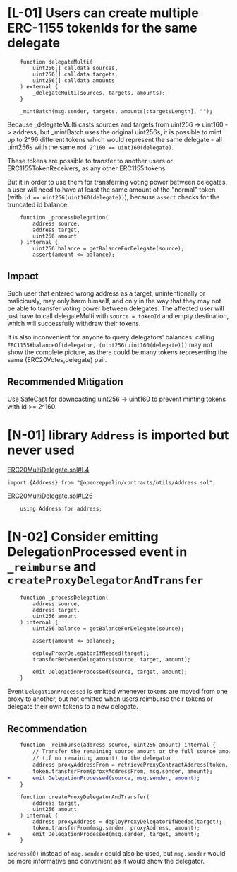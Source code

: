 # [L-01] Users can create multiple ERC-1155 tokenIds for the same delegate
```
    function delegateMulti(
        uint256[] calldata sources,
        uint256[] calldata targets,
        uint256[] calldata amounts
    ) external {
        _delegateMulti(sources, targets, amounts);
    }
```
```
    _mintBatch(msg.sender, targets, amounts[:targetsLength], "");
```
Because _delegateMulti casts sources and targets from uint256 -> uint160 -> address, but _mintBatch uses the original uint256s, it is possible to mint up to 2^96 different tokens which would represent the same delegate - all uint256s with the same `mod 2^160 == uint160(delegate)`.

These tokens are possible to transfer to another users or ERC1155TokenReceivers, as any other ERC1155 tokens. 

But it in order to use them for transferring voting power between delegates, a user will need to have at least the same amount of the "normal" token (with `id == uint256(uint160(delegate))`), because `assert` checks for the truncated id balance:

```
    function _processDelegation(
        address source,
        address target,
        uint256 amount
    ) internal {
        uint256 balance = getBalanceForDelegate(source);
        assert(amount <= balance);
``` 
## Impact
Such user that entered wrong address as a target, unintentionally or maliciously, may only harm himself, and only in the way that they may not be able to transfer voting power between delegates. The affected user will just have to call delegateMulti with `source = tokenId` and empty destination, which will successfully withdraw their tokens.

It is also inconvenient for anyone to query delegators' balances: calling `ERC1155#balanceOf(delegator, (uint256(uint160(delegate)))` may not show the complete picture, as there could be many tokens representing the same (ERC20Votes,delegate) pair.

## Recommended Mitigation

Use SafeCast for downcasting uint256 -> uint160 to prevent minting tokens with id >= 2^160.

# [N-01] library `Address` is imported but never used
[ERC20MultiDelegate.sol#L4](https://github.com/code-423n4/2023-10-ens/blob/ed25379c06e42c8218eb1e80e141412496950685/contracts/ERC20MultiDelegate.sol#L4)
```
import {Address} from "@openzeppelin/contracts/utils/Address.sol";
```
[ERC20MultiDelegate.sol#L26](https://github.com/code-423n4/2023-10-ens/blob/ed25379c06e42c8218eb1e80e141412496950685/contracts/ERC20MultiDelegate.sol#L26)
```
    using Address for address;
```

# [N-02] Consider emitting DelegationProcessed event in `_reimburse` and `createProxyDelegatorAndTransfer`
```
    function _processDelegation(
        address source,
        address target,
        uint256 amount
    ) internal {
        uint256 balance = getBalanceForDelegate(source);

        assert(amount <= balance);

        deployProxyDelegatorIfNeeded(target);
        transferBetweenDelegators(source, target, amount);

        emit DelegationProcessed(source, target, amount);
    }
```
Event `DelegationProcessed` is emitted whenever tokens are moved from one proxy to another, but not emitted when users reimburse their tokens or delegate their own tokens to a new delegate.

## Recommendation
```diff
    function _reimburse(address source, uint256 amount) internal {
        // Transfer the remaining source amount or the full source amount
        // (if no remaining amount) to the delegator
        address proxyAddressFrom = retrieveProxyContractAddress(token, source);
        token.transferFrom(proxyAddressFrom, msg.sender, amount);
+       emit DelegationProcessed(source, msg.sender, amount);
    }
```
```
    function createProxyDelegatorAndTransfer(
        address target,
        uint256 amount
    ) internal {
        address proxyAddress = deployProxyDelegatorIfNeeded(target);
        token.transferFrom(msg.sender, proxyAddress, amount);
+       emit DelegationProcessed(msg.sender, target, amount);
    }
```
`address(0)` instead of `msg.sender` could also be used, but `msg.sender` would be more informative and convenient as it would show the delegator.